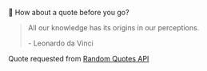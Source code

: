 📣 How about a quote before you go?

> All our knowledge has its origins in our perceptions.
>
> <p>- Leonardo da Vinci</p>

Quote requested from [Random Quotes API](https://github.com/lukePeavey/quotable)
